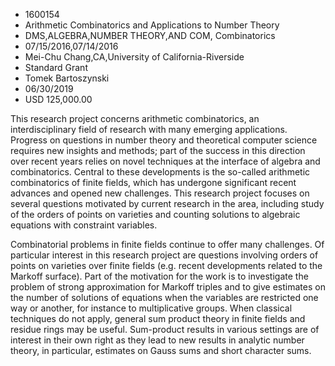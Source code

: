 
* 1600154
* Arithmetic Combinatorics and Applications to Number Theory
* DMS,ALGEBRA,NUMBER THEORY,AND COM, Combinatorics
* 07/15/2016,07/14/2016
* Mei-Chu Chang,CA,University of California-Riverside
* Standard Grant
* Tomek Bartoszynski
* 06/30/2019
* USD 125,000.00

This research project concerns arithmetic combinatorics, an interdisciplinary
field of research with many emerging applications. Progress on questions in
number theory and theoretical computer science requires new insights and
methods; part of the success in this direction over recent years relies on novel
techniques at the interface of algebra and combinatorics. Central to these
developments is the so-called arithmetic combinatorics of finite fields, which
has undergone significant recent advances and opened new challenges. This
research project focuses on several questions motivated by current research in
the area, including study of the orders of points on varieties and counting
solutions to algebraic equations with constraint variables.

Combinatorial problems in finite fields continue to offer many challenges. Of
particular interest in this research project are questions involving orders of
points on varieties over finite fields (e.g. recent developments related to the
Markoff surface). Part of the motivation for the work is to investigate the
problem of strong approximation for Markoff triples and to give estimates on the
number of solutions of equations when the variables are restricted one way or
another, for instance to multiplicative groups. When classical techniques do not
apply, general sum product theory in finite fields and residue rings may be
useful. Sum-product results in various settings are of interest in their own
right as they lead to new results in analytic number theory, in particular,
estimates on Gauss sums and short character sums.
